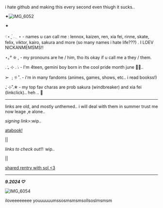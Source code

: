 i hate github and making this every second even thiugh it sucks..


✦![IMG_6052](https://github.com/user-attachments/assets/29e25e34-a795-4ff4-83f8-1251c3089c74)

✦


𓏲⋆ ִֶָ ๋𓂃 ⋆ - names u can call me : lennox, kaizen, ren, xia fei, rinne, skate, felix, viktor, kairo, sakura and more (so many names i hate life???) . I LOEV NICKANMEMSMS!!

⋆｡° ✮ , - my pronouns are he / him, tho its okay if u call me a they / them.

. ݁₊ ⊹ . ݁˖ - I'm 4teen, gemini boy born in the cool pride month june 🥶🥶..

➢ ﹔୭ ˚. - i'm in many fandoms (animes, games, shows, etc.. i read bookss!)

 ݁₊ ⊹˚.✮ - my top fav charas are prob sakura (windbreaker) and xia fei (linkclick).. heh .. 🦄



----


links are old, and mostly unthemed.. i will deal with them in summer trust me now leage ,e alone..


*signing link>*:wip..

 [atabook!](https://callmeyourangel.atabook.org/)
 
|| 


*links to check out!!\:*
wip..

||

[shared rentry with sol <3](https://rentry.co/sharedbetweengays)



---

***9.2024 ♡***


![IMG_6054](https://github.com/user-attachments/assets/5ba89873-b1b9-4018-ace6-502923afa690)

iloveeeeeeee youuuuuumssosmsmsmsollsoslmsmsm
